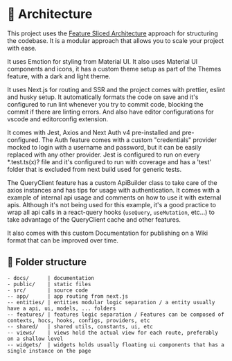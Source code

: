 # 📐 Architecture

This project uses the [Feature Sliced Architecture](https://feature-sliced.design/) approach for structuring the codebase. It is a modular approach that allows you to scale your project with ease.

It uses Emotion for styling from Material UI. It also uses Material UI components and icons, it has a custom theme setup as part of the Themes feature, with a dark and light theme.

It uses Next.js for routing and SSR and the project comes with prettier, eslint and husky setup. It automatically formats the code on save and it's configured to run lint whenever you try to commit code, blocking the commit if there are linting errors. And also have editor configurations for vscode and editorconfig extension.

It comes with Jest, Axios and Next Auth v4 pre-installed and pre-configured. The Auth feature comes with a custom "credentials" provider mocked to login with a username and password, but it can be easily replaced with any other provider. Jest is configured to run on every \*.test.ts(x)? file and it's configured to run with coverage and has a 'test' folder that is excluded from next build used for generic tests.

The QueryClient feature has a custom ApiBuilder class to take care of the axios instances and has tips for usage with authentication. It comes with a example of internal api usage and comments on how to use it with external apis. Although it's not being used for this example, it's a good practice to wrap all api calls in a react-query hooks (`useQuery`, `useMutation`, etc...) to take advantage of the QueryClient cache and other features.

It also comes with this custom Documentation for publishing on a Wiki format that can be improved over time.

## 📁 Folder structure

```
- docs/      | documentation
- public/    | static files
- src/       | source code
-- app/      | app routing from next.js
-- entities/ | entities modular logic separation / a entity usually have a api, ui, models, ... folders
-- features/ | features logic separation / Features can be composed of contexts, hocs, hooks, configs, providers, etc
-- shared/   | shared utils, constants, ui, etc
-- views/    | views hold the actual view for each route, preferably on a shallow level
-- widgets/  | widgets holds usually floating ui components that has a single instance on the page
```
